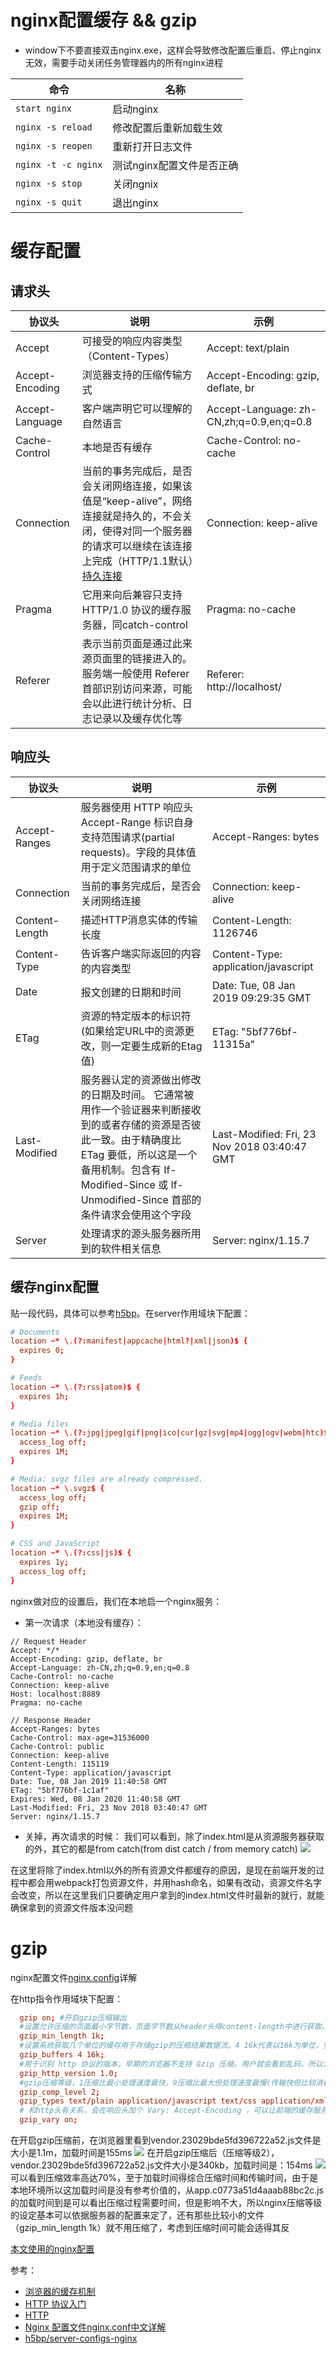 # nginx配置缓存 && gzip
* window下不要直接双击nginx.exe，这样会导致修改配置后重启、停止nginx无效，需要手动关闭任务管理器内的所有nginx进程

命令 | 名称
--------------- | ---------------
`start nginx` | 启动nginx
`nginx -s reload` | 修改配置后重新加载生效
`nginx -s reopen` | 重新打开日志文件
`nginx -t -c nginx` | 测试nginx配置文件是否正确
`nginx -s stop` | 关闭ngnix
`nginx -s quit` | 退出nginx
# 缓存配置
## 请求头
协议头 | 说明 | 示例
-------------- | -------------------------- | ---------------
Accept | 可接受的响应内容类型（Content-Types）| Accept: text/plain
Accept-Encoding | 浏览器支持的压缩传输方式 | Accept-Encoding: gzip, deflate, br
Accept-Language | 客户端声明它可以理解的自然语言 | Accept-Language: zh-CN,zh;q=0.9,en;q=0.8
Cache-Control | 本地是否有缓存 | Cache-Control: no-cache
Connection | 当前的事务完成后，是否会关闭网络连接，如果该值是“keep-alive”，网络连接就是持久的，不会关闭，使得对同一个服务器的请求可以继续在该连接上完成（HTTP/1.1默认）[持久连接](http://www.ruanyifeng.com/blog/2016/08/http.html) | Connection: keep-alive
Pragma | 它用来向后兼容只支持 HTTP/1.0 协议的缓存服务器，同catch-control | Pragma: no-cache
Referer | 表示当前页面是通过此来源页面里的链接进入的。服务端一般使用 Referer 首部识别访问来源，可能会以此进行统计分析、日志记录以及缓存优化等 | Referer: http://localhost/

## 响应头
协议头 | 说明 | 示例
---------------- | ---------------- | -----------------
Accept-Ranges | 服务器使用 HTTP 响应头 Accept-Range 标识自身支持范围请求(partial requests)。字段的具体值用于定义范围请求的单位 | Accept-Ranges: bytes
Connection | 当前的事务完成后，是否会关闭网络连接 | Connection: keep-alive
Content-Length | 描述HTTP消息实体的传输长度 | Content-Length: 1126746
Content-Type | 告诉客户端实际返回的内容的内容类型 | Content-Type: application/javascript
Date | 报文创建的日期和时间 | Date: Tue, 08 Jan 2019 09:29:35 GMT
ETag | 资源的特定版本的标识符(如果给定URL中的资源更改，则一定要生成新的Etag值) | ETag: "5bf776bf-11315a"
Last-Modified | 服务器认定的资源做出修改的日期及时间。 它通常被用作一个验证器来判断接收到的或者存储的资源是否彼此一致。由于精确度比  ETag 要低，所以这是一个备用机制。包含有  If-Modified-Since 或 If-Unmodified-Since 首部的条件请求会使用这个字段 |  Last-Modified: Fri, 23 Nov 2018 03:40:47 GMT
Server | 处理请求的源头服务器所用到的软件相关信息 | Server: nginx/1.15.7
## 缓存nginx配置
贴一段代码，具体可以参考[h5bp](https://github.com/h5bp/server-configs-nginx/blob/master/h5bp/location/web_performance_cache_expiration.conf)。在server作用域块下配置：
```conf
# Documents
location ~* \.(?:manifest|appcache|html?|xml|json)$ {
  expires 0;
}

# Feeds
location ~* \.(?:rss|atom)$ {
  expires 1h;
}

# Media files
location ~* \.(?:jpg|jpeg|gif|png|ico|cur|gz|svg|mp4|ogg|ogv|webm|htc)$ {
  access_log off;
  expires 1M;
}

# Media: svgz files are already compressed.
location ~* \.svgz$ {
  access_log off;
  gzip off;
  expires 1M;
}

# CSS and JavaScript
location ~* \.(?:css|js)$ {
  expires 1y;
  access_log off;
}
```
nginx做对应的设置后，我们在本地启一个nginx服务：

* 第一次请求（本地没有缓存）：

```
// Request Header
Accept: */*
Accept-Encoding: gzip, deflate, br
Accept-Language: zh-CN,zh;q=0.9,en;q=0.8
Cache-Control: no-cache
Connection: keep-alive
Host: localhost:8889
Pragma: no-cache

// Response Header
Accept-Ranges: bytes
Cache-Control: max-age=31536000
Cache-Control: public
Connection: keep-alive
Content-Length: 115119
Content-Type: application/javascript
Date: Tue, 08 Jan 2019 11:40:58 GMT
ETag: "5bf776bf-1c1af"
Expires: Wed, 08 Jan 2020 11:40:58 GMT
Last-Modified: Fri, 23 Nov 2018 03:40:47 GMT
Server: nginx/1.15.7
```
* 关掉，再次请求的时候：
我们可以看到，除了index.html是从资源服务器获取的外，其它的都是from catch(from dist catch / from memory catch)
![](./catch.png)

在这里将除了index.html以外的所有资源文件都缓存的原因，是现在前端开发的过程中都会用webpack打包资源文件，并用hash命名，如果有改动，资源文件名字会改变，所以在这里我们只要确定用户拿到的index.html文件时最新的就行，就能确保拿到的资源文件版本没问题

# gzip
nginx配置文件[nginx.config](https://m.w3cschool.cn/nginx/nginx-d1aw28wa.html)详解

在http指令作用域块下配置：
```conf
  gzip on; #开启gzip压缩输出
  #设置允许压缩的页面最小字节数，页面字节数从header头得content-length中进行获取。默认值是20。建议设置成大于1k的字节数，小于1k可能会越压越大
  gzip_min_length 1k;
  #设置系统获取几个单位的缓存用于存储gzip的压缩结果数据流。4 16k代表以16k为单位，安装原始数据大小以16k为单位的4倍申请内存
  gzip_buffers 4 16k;
  #用于识别 http 协议的版本，早期的浏览器不支持 Gzip 压缩，用户就会看到乱码，所以为了支持前期版本加上了这个选项，如果你用了 Nginx 的反向代理并期望也启用 Gzip 压缩的话，由于末端通信是 http/1.0，故请设置为 1.0
  gzip_http_version 1.0;
  #gzip压缩等级，1压缩比最小处理速度最快，9压缩比最大但处理速度最慢(传输快但比较消耗cpu)
  gzip_comp_level 2;
  gzip_types text/plain application/javascript text/css application/xml;
  # 和http头有关系，会在响应头加个 Vary: Accept-Encoding ，可以让前端的缓存服务器缓存经过gzip压缩的页面，例如，用Squid缓存经过Nginx压缩的数据。
  gzip_vary on;
```
在开启gzip压缩前，在浏览器里看到vendor.23029bde5fd396722a52.js文件是大小是1.1m，加载时间是155ms
![](./gzip1.png)
在开启gzip压缩后（压缩等级2），vendor.23029bde5fd396722a52.js文件大小是340kb，加载时间是：154ms
![](./gzip2.png)
可以看到压缩效率高达70%，至于加载时间得综合压缩时间和传输时间，由于是本地环境所以这加载时间是没有参考价值的，从app.c0773a51d4aaab88bc2c.js的加载时间到是可以看出压缩过程需要时间，但是影响不大，所以nginx压缩等级的设定基本可以依据服务器的配置来定了，还有那些比较小的文件（gzip_min_length 1k）就不用压缩了，考虑到压缩时间可能会适得其反

[本文使用的nginx配置](./nginx.config)

参考：
* [浏览器的缓存机制](http://coderlt.coding.me/2016/11/21/web-cache/)
* [HTTP 协议入门](http://www.ruanyifeng.com/blog/2016/08/http.html)
* [HTTP](https://developer.mozilla.org/zh-CN/docs/Web/HTTP)
* [Nginx 配置文件nginx.conf中文详解](https://m.w3cschool.cn/nginx/nginx-d1aw28wa.html)
* [h5bp/server-configs-nginx](https://github.com/h5bp/server-configs-nginx)

